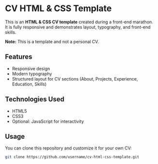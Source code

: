 # CV HTML & CSS Template

This is an **HTML & CSS CV template** created during a front-end marathon.  
It is fully responsive and demonstrates layout, typography, and front-end skills.

**Note:** This is a template and not a personal CV.

## Features
- Responsive design
- Modern typography
- Structured layout for CV sections (About, Projects, Experience, Education, Skills)

## Technologies Used
- HTML5
- CSS3
- Optional: JavaScript for interactivity

## Usage
You can clone this repository and customize it for your own CV:

```bash
git clone https://github.com/username/cv-html-css-template.git

